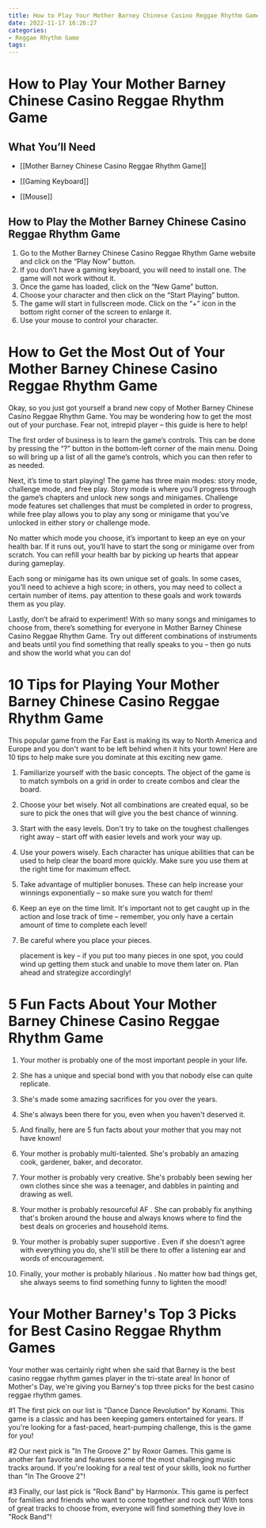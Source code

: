 ```yaml
---
title: How to Play Your Mother Barney Chinese Casino Reggae Rhythm Game 
date: 2022-11-17 16:26:27
categories:
- Reggae Rhythm Game
tags:
---
```



#  How to Play Your Mother Barney Chinese Casino Reggae Rhythm Game 

## What You’ll Need

* [[Mother Barney Chinese Casino Reggae Rhythm Game]]

* [[Gaming Keyboard]]

* [[Mouse]]

## How to Play the Mother Barney Chinese Casino Reggae Rhythm Game
1. Go to the Mother Barney Chinese Casino Reggae Rhythm Game website and click on the “Play Now” button.
2. If you don’t have a gaming keyboard, you will need to install one. The game will not work without it.
3. Once the game has loaded, click on the “New Game” button.
4. Choose your character and then click on the “Start Playing” button.
5. The game will start in fullscreen mode. Click on the “+” icon in the bottom right corner of the screen to enlarge it.
6. Use your mouse to control your character.

#  How to Get the Most Out of Your Mother Barney Chinese Casino Reggae Rhythm Game 

Okay, so you just got yourself a brand new copy of Mother Barney Chinese Casino Reggae Rhythm Game. You may be wondering how to get the most out of your purchase. Fear not, intrepid player – this guide is here to help!

The first order of business is to learn the game’s controls. This can be done by pressing the “?” button in the bottom-left corner of the main menu. Doing so will bring up a list of all the game’s controls, which you can then refer to as needed.

Next, it’s time to start playing! The game has three main modes: story mode, challenge mode, and free play. Story mode is where you’ll progress through the game’s chapters and unlock new songs and minigames. Challenge mode features set challenges that must be completed in order to progress, while free play allows you to play any song or minigame that you’ve unlocked in either story or challenge mode.

No matter which mode you choose, it’s important to keep an eye on your health bar. If it runs out, you’ll have to start the song or minigame over from scratch. You can refill your health bar by picking up hearts that appear during gameplay.

Each song or minigame has its own unique set of goals. In some cases, you’ll need to achieve a high score; in others, you may need to collect a certain number of items. pay attention to these goals and work towards them as you play.

Lastly, don’t be afraid to experiment! With so many songs and minigames to choose from, there’s something for everyone in Mother Barney Chinese Casino Reggae Rhythm Game. Try out different combinations of instruments and beats until you find something that really speaks to you – then go nuts and show the world what you can do!

#  10 Tips for Playing Your Mother Barney Chinese Casino Reggae Rhythm Game

This popular game from the Far East is making its way to North America and Europe and you don't want to be left behind when it hits your town! Here are 10 tips to help make sure you dominate at this exciting new game.

1. Familiarize yourself with the basic concepts.
The object of the game is to match symbols on a grid in order to create combos and clear the board.

2. Choose your bet wisely.
Not all combinations are created equal, so be sure to pick the ones that will give you the best chance of winning.

3. Start with the easy levels.
Don't try to take on the toughest challenges right away – start off with easier levels and work your way up.

4. Use your powers wisely.
Each character has unique abilities that can be used to help clear the board more quickly. Make sure you use them at the right time for maximum effect.

5. Take advantage of multiplier bonuses.
These can help increase your winnings exponentially – so make sure you watch for them!

6. Keep an eye on the time limit.
It's important not to get caught up in the action and lose track of time – remember, you only have a certain amount of time to complete each level!
7. Be careful where you place your pieces. 

	 placement is key – if you put too many pieces in one spot, you could wind up getting them stuck and unable to move them later on. Plan ahead and strategize accordingly!

#  5 Fun Facts About Your Mother Barney Chinese Casino Reggae Rhythm Game 

1. Your mother is probably one of the most important people in your life. 
2. She has a unique and special bond with you that nobody else can quite replicate. 
3. She's made some amazing sacrifices for you over the years. 
4. She's always been there for you, even when you haven't deserved it. 
5. And finally, here are 5 fun facts about your mother that you may not have known!

1. Your mother is probably multi-talented. 
She's probably an amazing cook, gardener, baker, and decorator. 
2. Your mother is probably very creative. 
She's probably been sewing her own clothes since she was a teenager, and dabbles in painting and drawing as well. 
3. Your mother is probably resourceful AF . 
She can probably fix anything that's broken around the house and always knows where to find the best deals on groceries and household items.
4. Your mother is probably super supportive . 
Even if she doesn't agree with everything you do, she'll still be there to offer a listening ear and words of encouragement. 
5. Finally, your mother is probably hilarious . 
No matter how bad things get, she always seems to find something funny to lighten the mood!

#  Your Mother Barney's Top 3 Picks for Best Casino Reggae Rhythm Games

Your mother was certainly right when she said that Barney is the best casino reggae rhythm games player in the tri-state area! In honor of Mother's Day, we're giving you Barney's top three picks for the best casino reggae rhythm games.

#1 The first pick on our list is "Dance Dance Revolution" by Konami. This game is a classic and has been keeping gamers entertained for years. If you're looking for a fast-paced, heart-pumping challenge, this is the game for you!

#2 Our next pick is "In The Groove 2" by Roxor Games. This game is another fan favorite and features some of the most challenging music tracks around. If you're looking for a real test of your skills, look no further than "In The Groove 2"!

#3 Finally, our last pick is "Rock Band" by Harmonix. This game is perfect for families and friends who want to come together and rock out! With tons of great tracks to choose from, everyone will find something they love in "Rock Band"!